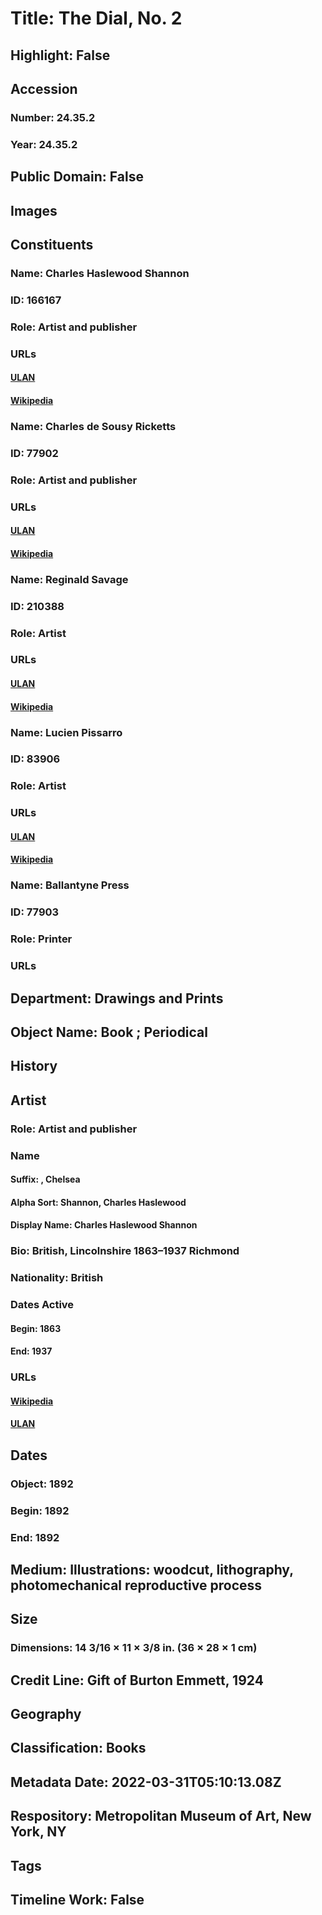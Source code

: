# Title: The Dial, No. 2
## Highlight: False
## Accession
### Number: 24.35.2
### Year: 24.35.2
## Public Domain: False
## Images
## Constituents
### Name: Charles Haslewood Shannon
### ID: 166167
### Role: Artist and publisher
### URLs
#### [ULAN](http://vocab.getty.edu/page/ulan/500020950)
#### [Wikipedia](https://www.wikidata.org/wiki/Q5078832)
### Name: Charles de Sousy Ricketts
### ID: 77902
### Role: Artist and publisher
### URLs
#### [ULAN](http://vocab.getty.edu/page/ulan/500031282)
#### [Wikipedia](https://www.wikidata.org/wiki/Q2332695)
### Name: Reginald Savage
### ID: 210388
### Role: Artist
### URLs
#### [ULAN](http://vocab.getty.edu/page/ulan/500026298)
#### [Wikipedia](https://www.wikidata.org/wiki/Q3455483)
### Name: Lucien Pissarro
### ID: 83906
### Role: Artist
### URLs
#### [ULAN](http://vocab.getty.edu/page/ulan/500028996)
#### [Wikipedia](https://www.wikidata.org/wiki/Q964608)
### Name: Ballantyne Press
### ID: 77903
### Role: Printer
### URLs
## Department: Drawings and Prints
## Object Name: Book ; Periodical
## History
## Artist
### Role: Artist and publisher
### Name
#### Suffix: , Chelsea
#### Alpha Sort: Shannon, Charles Haslewood
#### Display Name: Charles Haslewood Shannon
### Bio: British, Lincolnshire 1863–1937 Richmond
### Nationality: British
### Dates Active
#### Begin: 1863
#### End: 1937
### URLs
#### [Wikipedia](https://www.wikidata.org/wiki/Q5078832)
#### [ULAN](http://vocab.getty.edu/page/ulan/500020950)
## Dates
### Object: 1892
### Begin: 1892
### End: 1892
## Medium: Illustrations: woodcut, lithography, photomechanical reproductive process
## Size
### Dimensions: 14 3/16 × 11 × 3/8 in. (36 × 28 × 1 cm)
## Credit Line: Gift of Burton Emmett, 1924
## Geography
## Classification: Books
## Metadata Date: 2022-03-31T05:10:13.08Z
## Respository: Metropolitan Museum of Art, New York, NY
## Tags
## Timeline Work: False